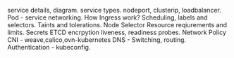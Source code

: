 service details, diagram.
service types. nodeport, clusterip, loadbalancer.
Pod - service networking.
How Ingress work?
Scheduling, labels and selectors.
Taints and tolerations.
Node Selector
Resource reqiurements and limits.
Secrets
ETCD encrpytion
liveness, readiness probes.
Network Policy
CNI - weave,calico,ovn-kubernetes
DNS - Switching, routing.
Authentication - kubeconfig.

